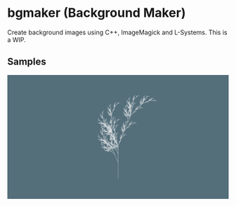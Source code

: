 # bgmaker (Background Maker)

Create background images using C++, ImageMagick and L-Systems.
This is a WIP.

## Samples
![](screenshots/background.png)